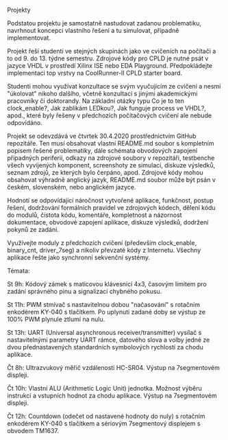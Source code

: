Projekty

Podstatou projektu je samostatně nastudovat zadanou problematiku, navrhnout koncepci vlastního řešení a tu simulovat, případně implementovat.

Projekt řeší studenti ve stejných skupinách jako ve cvičeních na počítači a to od 9. do 13. týdne semestru. Zdrojové kódy pro CPLD je nutné psát v jazyce VHDL v prostředí Xilinx ISE nebo EDA Playground. Předpokládejte implementaci top vrstvy na CoolRunner-II CPLD starter board.

Studenti mohou využívat konzultace se svým vyučujícím ze cvičení a nesmí "úkolovat" nikoho dalšího, včetně konzultací s jinými akademickými pracovníky či doktorandy. Na základní otázky typu Co je to ten clock_enable?, Jak zablikám LEDkou?, Jak funguje process ve VHDL?, apod., které byly řešeny v předchozích počítačových cvičení ale nebude odpovídáno.

Projekt se odevzdává ve čtvrtek 30.4.2020 prostřednictvím GitHub repozitáře. Ten musí obsahovat vlastní README.md soubor s kompletním popisem řešené problematiky, dále schémata obvodových zapojení případných periferií, odkazy na zdrojové soubory v repozitáři, testbenche všech vyvíjených komponent, screenshoty ze simulací, diskuze výsledků, seznam zdrojů, ze kterých bylo čerpáno, apod. Zdrojové kódy mohou obsahovat výhradně anglický jazyk, README.md soubor může být psán v českém, slovenském, nebo anglickém jazyce.

Hodnotí se odpovídající náročnost vytvořené aplikace, funkčnost, postup řešení, dodržování formálních pravidel ve zdrojových kódech, dělení kódu do modulů, čistota kódu, komentáře, kompletnost a názornost dokumentace, obvodové zapojení aplikace, diskuze výsledků, dodržení pokynů ze zadání.

Využívejte moduly z předchozích cvičení (především clock_enable, binary_cnt, driver_7seg) a nikoliv převzaté kódy z Internetu. Všechny aplikace řešte jako synchronní sekvenční systémy.


Témata:

St 9h: Kódový zámek s maticovou klávesnicí 4x3, časovým limitem pro zadání správného pinu a signalizací chybného pokusu.

St 11h: PWM stmívač s nastavitelnou dobou "načasování" s rotačním enkodérem KY-040 s tlačítkem. Po uplynutí zadané doby se výstup ze 100% PWM plynule ztlumí na nulu.

St 13h: UART (Universal asynchronous receiver/transmitter) vysílač s nastavitelnými parametry UART rámce, datového slova a volby jedné ze dvou přednastavených standardních symbolových rychlostí za chodu aplikace.

Čt 8h: Ultrazvukový měřič vzdálenosti HC-SR04. Výstup na 7segmentovém displeji.

Čt 10h: Vlastní ALU (Arithmetic Logic Unit) jednotka. Možnost výběru instrukcí a vstupních hodnot za chodu aplikace. Výstup na 7segmentovém displeji.

Čt 12h: Countdown (odečet od nastavené hodnoty do nuly) s rotačním enkodérem KY-040 s tlačítkem a sériovým 7segmentový displejem s obvodem TM1637.
